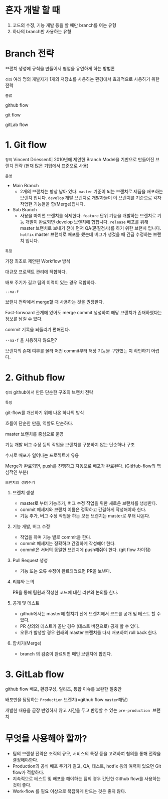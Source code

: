 # 혼자 개발 할 때

1. 코드의 수정, 기능 개발 등을 할 때만 branch를 여는 유형
2. 하나의 branch만 사용하는 유형

# Branch 전략

브랜치 생성에 규칙을 만들어서 협업을 유연하게 하는 방법론

`정의` 여러 명의 개발자가 1개의 저장소를 사용하는 환경에서 효과적으로 사용하기 위한 전략

`종류`

github flow

git flow

gitLab flow

# 1. Git flow

`정의` Vincent Driessen이 2010년에 제안한 Branch Model을 기반으로 만들어진 브랜치 전략 (현재 많은 기업에서 표준으로 사용)

`운영`

- Main Branch
  - 2개의 브랜치는 항상 남아 있다.
  `master` 기준이 되는 브랜치로 제품을 배포하는 브랜치 입니다.
  `develop` 개발 브랜치로 개발자들이 이 브랜치를 기준으로 각자 작업한 기능들을 합(Merge)칩니다.
- Sub Branch
  - 사용을 마치면 브랜치를 삭제한다.
  `feature` 단위 기능을 개발하는 브랜치로 기능 개발이 완료되면 develop 브랜치에 합칩니다.
  `release` 배포를 위해 master 브랜치로 보내기 전에 먼저 QA(품질검사)를 하기 위한 브랜치 입니다.
  `hotfix` master 브랜치로 배포를 했는데 버그가 생겼을 때 긴급 수정하는 브랜치 입니다.

`특징`

가장 최초로 제안된 Workflow 방식

대규모 프로젝트 관리에 적합하다.

배포 주기가 길고 팀의 이력이 있는 경우 적합하다.

`--na-f`

브랜치 전략에서 merge할 때 사용하는 것을 권장한다.

Fast-forwoard 관계에 있어도 merge commit 생성하여 해당 브랜치가 존재하였다는 정보를 남길 수 있다.

commit 기록을 되돌리기 편해진다.

`--na-f` 을 사용하지 않으면?

브랜치의 존재 여부를 몰라 어떤 commit부터 해당 기능을 구현했는 지 확인하기 어렵다.

# 2. Github flow

`정의` github에서 만든 단순한 구조의 브랜치 전략

`특징`

git-flow를 개선하기 위해 나온 하나의 방식

흐름이 단순한 만큼, 역할도 단순하다.

master 브랜치를 중심으로 운영

기능 개발 버그 수정 등의 작업을 브랜치를 구분하지 않는 단순하나 구조

수시로 배포가 일어나는 프로젝트에 유용

Merge가 완료되면, push를 진행하고 자동으로 배포가 완료된다. (GitHub-flow의 핵심적인 부분)

`브랜치의 생명주기`

1. 브랜치 생성
   - master로 부터 기능추가, 버그 수정 작업을 위한 새로운 브랜치를 생성한다.
   - commit 메세지와 브랜치 이름은 정확하고 간결하게 작성해야하 한다.
   - 기능 추가, 버그 수정 작업을 하는 모든 브랜치는 master로 부터 나온다.
2. 기능 개발, 버그 수정
   - 작업을 하며 기능 별로 commit을 한다.
   - commit 메세지는 정확하고 간결하게 작성해야 한다.
   - commit은 서버의 동일한 브랜치에 push해줘야 한다. (git flow 차이점)
3. Pull Request 생성
   - 기능 또는 오류 수정이 완료되었으면 PR을 보낸다.
4. 리뷰와 논의

   PR을 통해 팀원과 작성한 코드에 대한 리뷰와 논의를 한다.

5. 공개 및 테스트
   - github에서는 master에 합치기 전에 브랜치에서 코드를 공개 및 테스트 할 수 있다.
   - PR 상의와 테스트가 끝난 경우 (테스트 버전으로) 공개 할 수 있다.
   - 오류가 발생할 경우 원래의 master 브랜치를 다시 배포하여 roll back 한다.
6. 합치기(Merge)
   - branch 의 검증이 완료되면 메인 브랜치에 합친다.

# 3. GitLab flow

github flow 배포, 환경구성, 릴리즈, 통합 이슈를 보완한 절충안

배포만을 담당하는 `Production` 브랜치(=github flow `master`해당)

개발한 내용을 곧장 반영하지 않고 시간을 두고 반영할 수 있는 `pre-production`
 브랜치

# 무엇을 사용해야 할까?

- 팀의 브랜칭 전략은 조직의 규모, 서비스의 특징 등을 고려하여 협의를 통해 전략을 결정해야한다.
- Production의 공식 배포 주기가 길고, QA, 테스트, hotfix 등의 여력이 있으면 Git flow가 적합하다.
- 지속적으로 테스트 및 배포를 해야하는 팀의 경우 간단한 Github flow를 사용하는 것이 좋다.
- Work-flow 를 필요 이상으로 복잡하게 만드는 것은 좋지 않다.
